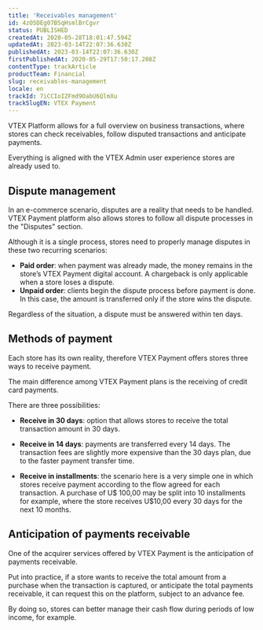 ```yaml
---
title: 'Receivables management'
id: 4zO5DEg07BSqHsmlBrCgvr
status: PUBLISHED
createdAt: 2020-05-28T18:01:47.594Z
updatedAt: 2023-03-14T22:07:36.630Z
publishedAt: 2023-03-14T22:07:36.630Z
firstPublishedAt: 2020-05-29T17:50:17.208Z
contentType: trackArticle
productTeam: Financial
slug: receivables-management
locale: en
trackId: 7iCCIoIZFmd9OabU6QlmXu
trackSlugEN: VTEX Payment
---
```


VTEX Platform allows for a full overview on business transactions, where stores can check receivables, follow disputed transactions and anticipate payments.

Everything is aligned with the VTEX Admin user experience stores are already used to.

## Dispute management

In an e-commerce scenario, disputes are a reality that needs to be handled. VTEX Payment platform also allows stores to follow all dispute processes in the "Disputes" section.

Although it is a single process, stores need to properly manage disputes in these two recurring scenarios: 

- __Paid order__: when payment was already made, the money remains in the store’s VTEX Payment digital account. A chargeback is only applicable when a store loses a dispute.  
- __Unpaid order__: clients begin the dispute process before payment is done. In this case, the amount is transferred only if the store wins the dispute.

Regardless of the situation, a dispute must be answered within ten days.

## Methods of payment

Each store has its own reality, therefore VTEX Payment offers stores three ways to receive payment.

The main difference among VTEX Payment plans is the receiving of credit card payments.

There are three possibilities: 

- __Receive in 30 days__: option that allows stores to receive the total transaction amount in 30 days.

- __Receive in 14 days__: payments are transferred every 14 days. The transaction fees are slightly more expensive than the 30 days plan, due to the faster payment transfer time. 

- __Receive in installments__: the scenario here is a very simple one in which stores receive payment according to the flow agreed for each transaction. A purchase of U$ 100,00 may be split into 10 installments for example, where the store receives U$10,00 every 30 days for the next 10 months. 

## Anticipation of payments receivable

One of the acquirer services offered by VTEX Payment is the anticipation of payments receivable. 

Put into practice, if a store wants to receive the total amount from a purchase when the transaction is captured, or anticipate the total payments receivable, it can request this on the platform, subject to an advance fee.

By doing so, stores can better manage their cash flow during periods of low income, for example. 

